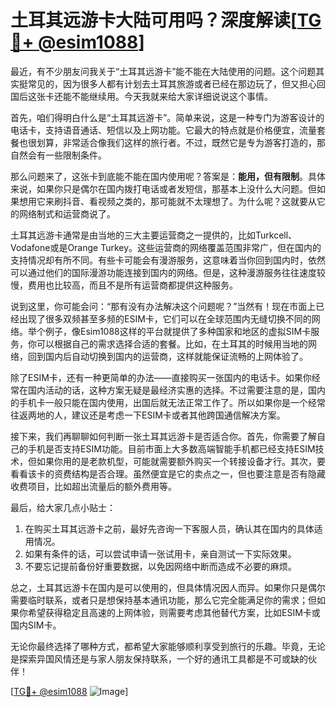 # 土耳其远游卡大陆可用吗？深度解读[[TG💪+ @esim1088](https://t.me/s/esim1088)]

最近，有不少朋友问我关于“土耳其远游卡”能不能在大陆使用的问题。这个问题其实挺常见的，因为很多人都有计划去土耳其旅游或者已经在那边玩了，但又担心回国后这张卡还能不能继续用。今天我就来给大家详细说说这个事情。

首先，咱们得明白什么是“土耳其远游卡”。简单来说，这是一种专门为游客设计的电话卡，支持语音通话、短信以及上网功能。它最大的特点就是价格便宜，流量套餐也很划算，非常适合像我们这样的旅行者。不过，既然它是专为游客打造的，那自然会有一些限制条件。

那么问题来了，这张卡到底能不能在国内使用呢？答案是：**能用，但有限制**。具体来说，如果你只是偶尔在国内拨打电话或者发短信，那基本上没什么大问题。但如果想用它来刷抖音、看视频之类的，那可能就不太理想了。为什么呢？这就要从它的网络制式和运营商说了。

土耳其远游卡通常是由当地的三大主要运营商之一提供的，比如Turkcell、Vodafone或是Orange Turkey。这些运营商的网络覆盖范围非常广，但在国内的支持情况却有所不同。有些卡可能会有漫游服务，这意味着当你回到国内时，依然可以通过他们的国际漫游功能连接到国内的网络。但是，这种漫游服务往往速度较慢，费用也比较高，而且不是所有运营商都提供这种服务。

说到这里，你可能会问：“那有没有办法解决这个问题呢？”当然有！现在市面上已经出现了很多双频甚至多频的ESIM卡，它们可以在全球范围内无缝切换不同的网络。举个例子，像Esim1088这样的平台就提供了多种国家和地区的虚拟SIM卡服务，你可以根据自己的需求选择合适的套餐。比如，在土耳其的时候用当地的网络，回到国内后自动切换到国内的运营商，这样就能保证流畅的上网体验了。

除了ESIM卡，还有一种更简单的办法——直接购买一张国内的电话卡。如果你经常在国内活动的话，这种方案无疑是最经济实惠的选择。不过需要注意的是，国内的手机卡一般只能在国内使用，出国后就无法正常工作了。所以如果你是一个经常往返两地的人，建议还是考虑一下ESIM卡或者其他跨国通信解决方案。

接下来，我们再聊聊如何判断一张土耳其远游卡是否适合你。首先，你需要了解自己的手机是否支持ESIM功能。目前市面上大多数高端智能手机都已经支持ESIM技术，但如果你用的是老款机型，可能就需要额外购买一个转接设备才行。其次，要看看该卡的资费结构是否合理。虽然便宜是它的卖点之一，但也要注意是否有隐藏收费项目，比如超出流量后的额外费用等。

最后，给大家几点小贴士：
1. 在购买土耳其远游卡之前，最好先咨询一下客服人员，确认其在国内的具体适用情况。
2. 如果有条件的话，可以尝试申请一张试用卡，亲自测试一下实际效果。
3. 不要忘记提前备份好重要数据，以免因网络中断而造成不必要的麻烦。

总之，土耳其远游卡在国内是可以使用的，但具体情况因人而异。如果你只是偶尔需要临时联系，或者只是想保持基本通讯功能，那么它完全能满足你的需求；但如果你希望获得稳定且高速的上网体验，则需要考虑其他替代方案，比如ESIM卡或国内SIM卡。

无论你最终选择了哪种方式，都希望大家能够顺利享受到旅行的乐趣。毕竟，无论是探索异国风情还是与家人朋友保持联系，一个好的通讯工具都是不可或缺的伙伴！

[[TG💪+ @esim1088](https://t.me/s/esim1088) ![Image](https://i.postimg.cc/4NQfJmqS/Snipaste-2025-05-13-00-14-12.png)]